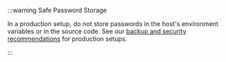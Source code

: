 :::warning Safe Password Storage

In a production setup, do not store passwords in the host's environment variables or in the source code. See
our [backup and security recommendations](/introduction/how_tos/backup_security/) for
production setups.

:::
